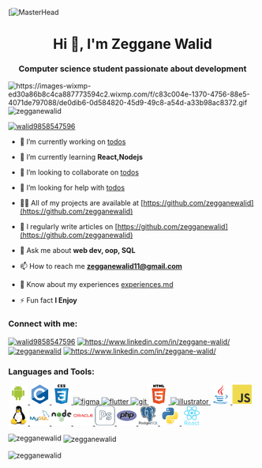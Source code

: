 [![MasterHead](https://user-images.githubusercontent.com/73187712/208087134-27c9c64d-1fed-483d-b2e7-9d6f1cd41fe3.gif)
<h1 align="center">Hi 👋, I'm Zeggane Walid</h1>
<h3 align="center">Computer science student passionate about development</h3>
<img align="right" alt="https://images-wixmp-ed30a86b8c4ca887773594c2.wixmp.com/f/c83c004e-1370-4756-88e5-4071de797088/de0dib6-0d584820-45d9-49c8-a54d-a33b98ac8372.gif">

<p align="left"> <img src="https://komarev.com/ghpvc/?username=zegganewalid&label=Profile%20views&color=0e75b6&style=flat" alt="zegganewalid" /> </p>

<p align="left"> <a href="https://twitter.com/walid9858547596" target="blank"><img src="https://img.shields.io/twitter/follow/walid9858547596?logo=twitter&style=for-the-badge" alt="walid9858547596" /></a> </p>

- 🔭 I’m currently working on [todos](https://github.com/zegganewalid)

- 🌱 I’m currently learning **React,Nodejs**

- 👯 I’m looking to collaborate on [todos](https://github.com/zegganewalid)

- 🤝 I’m looking for help with [todos](https://github.com/zegganewalid)

- 👨‍💻 All of my projects are available at [https://github.com/zegganewalid](https://github.com/zegganewalid)

- 📝 I regularly write articles on [https://github.com/zegganewalid](https://github.com/zegganewalid)

- 💬 Ask me about **web dev, oop, SQL**

- 📫 How to reach me **zegganewalid11@gmail.com**

- 📄 Know about my experiences [experiences.md](experiences.md)

- ⚡ Fun fact **I Enjoy**

<h3 align="left">Connect with me:</h3>
<p align="left">
<a href="https://twitter.com/walid9858547596" target="blank"><img align="center" src="https://raw.githubusercontent.com/rahuldkjain/github-profile-readme-generator/master/src/images/icons/Social/twitter.svg" alt="walid9858547596" height="30" width="40" /></a>
<a href="https://linkedin.com/in/https://www.linkedin.com/in/zeggane-walid/" target="blank"><img align="center" src="https://raw.githubusercontent.com/rahuldkjain/github-profile-readme-generator/master/src/images/icons/Social/linked-in-alt.svg" alt="https://www.linkedin.com/in/zeggane-walid/" height="30" width="40" /></a>
<a href="https://stackoverflow.com/users/zegganewalid" target="blank"><img align="center" src="https://raw.githubusercontent.com/rahuldkjain/github-profile-readme-generator/master/src/images/icons/Social/stack-overflow.svg" alt="zegganewalid" height="30" width="40" /></a>
<a href="https://discord.gg/https://www.linkedin.com/in/zeggane-walid/" target="blank"><img align="center" src="https://raw.githubusercontent.com/rahuldkjain/github-profile-readme-generator/master/src/images/icons/Social/discord.svg" alt="https://www.linkedin.com/in/zeggane-walid/" height="30" width="40" /></a>
</p>

<h3 align="left">Languages and Tools:</h3>
<p align="left"> <a href="https://developer.android.com" target="_blank" rel="noreferrer"> <img src="https://raw.githubusercontent.com/devicons/devicon/master/icons/android/android-original-wordmark.svg" alt="android" width="40" height="40"/> </a> <a href="https://www.cprogramming.com/" target="_blank" rel="noreferrer"> <img src="https://raw.githubusercontent.com/devicons/devicon/master/icons/c/c-original.svg" alt="c" width="40" height="40"/> </a> <a href="https://www.w3schools.com/css/" target="_blank" rel="noreferrer"> <img src="https://raw.githubusercontent.com/devicons/devicon/master/icons/css3/css3-original-wordmark.svg" alt="css3" width="40" height="40"/> </a> <a href="https://www.figma.com/" target="_blank" rel="noreferrer"> <img src="https://www.vectorlogo.zone/logos/figma/figma-icon.svg" alt="figma" width="40" height="40"/> </a> <a href="https://flutter.dev" target="_blank" rel="noreferrer"> <img src="https://www.vectorlogo.zone/logos/flutterio/flutterio-icon.svg" alt="flutter" width="40" height="40"/> </a> <a href="https://git-scm.com/" target="_blank" rel="noreferrer"> <img src="https://www.vectorlogo.zone/logos/git-scm/git-scm-icon.svg" alt="git" width="40" height="40"/> </a> <a href="https://www.w3.org/html/" target="_blank" rel="noreferrer"> <img src="https://raw.githubusercontent.com/devicons/devicon/master/icons/html5/html5-original-wordmark.svg" alt="html5" width="40" height="40"/> </a> <a href="https://www.adobe.com/in/products/illustrator.html" target="_blank" rel="noreferrer"> <img src="https://www.vectorlogo.zone/logos/adobe_illustrator/adobe_illustrator-icon.svg" alt="illustrator" width="40" height="40"/> </a> <a href="https://www.java.com" target="_blank" rel="noreferrer"> <img src="https://raw.githubusercontent.com/devicons/devicon/master/icons/java/java-original.svg" alt="java" width="40" height="40"/> </a> <a href="https://developer.mozilla.org/en-US/docs/Web/JavaScript" target="_blank" rel="noreferrer"> <img src="https://raw.githubusercontent.com/devicons/devicon/master/icons/javascript/javascript-original.svg" alt="javascript" width="40" height="40"/> </a> <a href="https://www.linux.org/" target="_blank" rel="noreferrer"> <img src="https://raw.githubusercontent.com/devicons/devicon/master/icons/linux/linux-original.svg" alt="linux" width="40" height="40"/> </a> <a href="https://www.mysql.com/" target="_blank" rel="noreferrer"> <img src="https://raw.githubusercontent.com/devicons/devicon/master/icons/mysql/mysql-original-wordmark.svg" alt="mysql" width="40" height="40"/> </a> <a href="https://nodejs.org" target="_blank" rel="noreferrer"> <img src="https://raw.githubusercontent.com/devicons/devicon/master/icons/nodejs/nodejs-original-wordmark.svg" alt="nodejs" width="40" height="40"/> </a> <a href="https://www.oracle.com/" target="_blank" rel="noreferrer"> <img src="https://raw.githubusercontent.com/devicons/devicon/master/icons/oracle/oracle-original.svg" alt="oracle" width="40" height="40"/> </a> <a href="https://www.photoshop.com/en" target="_blank" rel="noreferrer"> <img src="https://raw.githubusercontent.com/devicons/devicon/master/icons/photoshop/photoshop-line.svg" alt="photoshop" width="40" height="40"/> </a> <a href="https://www.php.net" target="_blank" rel="noreferrer"> <img src="https://raw.githubusercontent.com/devicons/devicon/master/icons/php/php-original.svg" alt="php" width="40" height="40"/> </a> <a href="https://www.postgresql.org" target="_blank" rel="noreferrer"> <img src="https://raw.githubusercontent.com/devicons/devicon/master/icons/postgresql/postgresql-original-wordmark.svg" alt="postgresql" width="40" height="40"/> </a> <a href="https://www.python.org" target="_blank" rel="noreferrer"> <img src="https://raw.githubusercontent.com/devicons/devicon/master/icons/python/python-original.svg" alt="python" width="40" height="40"/> </a> <a href="https://reactjs.org/" target="_blank" rel="noreferrer"> <img src="https://raw.githubusercontent.com/devicons/devicon/master/icons/react/react-original-wordmark.svg" alt="react" width="40" height="40"/> </a> </p>

<p><img align="left" src="https://github-readme-stats.vercel.app/api/top-langs?username=zegganewalid&show_icons=true&locale=en&layout=compact" alt="zegganewalid" /></p>

<p>&nbsp;<img align="center" src="https://github-readme-stats.vercel.app/api?username=zegganewalid&show_icons=true&locale=en" alt="zegganewalid" /></p>

<p><img align="center" src="https://github-readme-streak-stats.herokuapp.com/?user=zegganewalid&" alt="zegganewalid" /></p>
